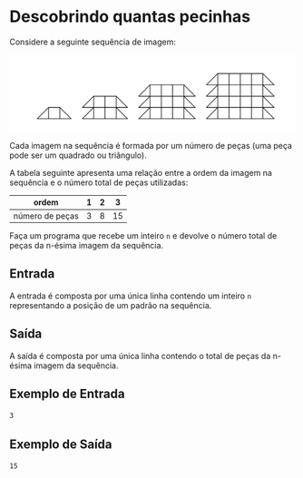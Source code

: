 # Descobrindo quantas pecinhas

Considere a seguinte sequência de imagem:

![Padrões](https://raw.githubusercontent.com/qxcodeed/arcade/master/base/padroes2/seq1.png)

Cada imagem na sequência é formada por um número de peças (uma peça pode ser um quadrado ou triângulo).

A tabela seguinte apresenta uma relação entre a ordem da imagem na sequência e o número total de peças utilizadas:

| ordem                | 1 | 2 | 3  |
|----------------------|---|---|----|
| número de peças      | 3 | 8 | 15 |

Faça um programa que recebe um inteiro `n` e devolve o número total de peças da n-ésima imagem da sequência.

## Entrada

A entrada é composta por uma única linha contendo um inteiro `n` representando a posição de um padrão na sequência.

## Saída

A saída é composta por uma única linha contendo o total de peças da n-ésima imagem da sequência.

## Exemplo de Entrada

```txt
3
```

## Exemplo de Saída

```txt
15
```
